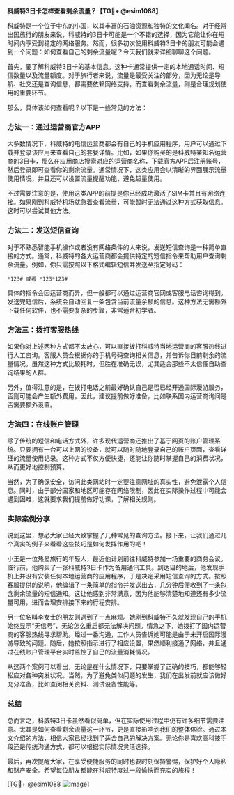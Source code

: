 **科威特3日卡怎样查看剩余流量？【TG💪+ @esim1088】**

科威特是一个位于中东的小国，以其丰富的石油资源和独特的文化闻名。对于经常出国旅行的朋友来说，科威特的3日卡可能是一个不错的选择，因为它能让你在短时间内享受到稳定的网络服务。然而，很多初次使用科威特3日卡的朋友可能会遇到一个问题：如何查看自己的剩余流量呢？今天我们就来详细聊聊这个问题。

首先，要了解科威特3日卡的基本信息。这种卡通常提供一定的本地通话时间、短信数量以及流量额度。对于旅行者来说，流量是最受关注的部分，因为无论是导航、社交还是查询信息，都需要依赖网络支持。而查看剩余流量，则是合理规划使用的重要环节。

那么，具体该如何查看呢？以下是一些常见的方法：

### 方法一：通过运营商官方APP

大多数情况下，科威特的电信运营商都会有自己的手机应用程序，用户可以通过下载并登录该应用来查看自己的套餐详情。比如，如果你购买的是科威特某知名运营商的3日卡，那么在应用商店搜索对应的运营商名称，下载官方APP后注册账号，然后登录即可查看你的剩余流量。通常情况下，这类应用会以清晰的界面展示流量使用情况，并且还可以设置流量提醒功能，避免超量使用。

不过需要注意的是，使用这类APP的前提是你已经成功激活了SIM卡并且有网络连接。如果刚到科威特机场就急着查看流量，可能暂时无法通过这种方式获取信息。这时可以尝试其他方法。

### 方法二：发送短信查询

对于不熟悉智能手机操作或者没有网络条件的人来说，发送短信查询是一种简单直接的方式。通常，科威特的各大运营商都会提供特定的短信指令来帮助用户查询剩余流量。例如，你只需按照以下格式编辑短信并发送至指定号码：

```
*123# 或者 *123*123#
```

具体的指令会因运营商而异，但一般都可以通过运营商官网或客服电话咨询得到。发送完短信后，系统会自动回复一条包含当前流量余额的信息。这种方法无需额外下载任何软件，也不需要复杂的步骤，非常适合初学者。

### 方法三：拨打客服热线

如果你对上述两种方式都不太放心，可以直接拨打科威特当地运营商的客服热线进行人工咨询。客服人员会根据你的手机号码查询相关信息，并告诉你目前剩余的流量情况。虽然这种方式比较耗时，但胜在准确无误，尤其适合那些不太信任自助查询结果的人群。

另外，值得注意的是，在拨打电话之前最好确认自己是否已经开通国际漫游服务，否则可能会产生额外费用。因此，建议提前做好准备，比如联系国内运营商询问是否需要额外设置。

### 方法四：在线账户管理

除了传统的短信和电话方式外，许多现代运营商还推出了基于网页的账户管理系统。只要拥有一台可以上网的设备，就可以随时随地登录自己的账户页面，查看详细的流量使用记录。这种方式不仅方便快捷，还能让你随时掌握自己的消费状况，从而更好地控制预算。

当然，为了确保安全，访问此类网站时一定要注意网址的真实性，避免泄露个人信息。同时，由于部分国家和地区可能存在网络限制，因此在实际操作过程中可能会遇到困难，这就要求我们提前做好功课，了解相关规则。

### 实际案例分享

说到这里，想必大家已经大致掌握了几种常见的查询方法。接下来，让我们通过几个真实的例子来看看这些技巧是如何发挥作用的吧！

小王是一位热爱旅行的年轻人，最近他计划前往科威特参加一场重要的商务会议。临行前，他购买了一张科威特3日卡作为备用通讯工具。到达目的地后，他发现手机上并没有安装任何本地运营商的应用程序，于是决定采用短信查询的方式。按照客服提供的说明，他编辑了一条简单的指令并发送出去，几分钟后便收到了一条包含剩余流量的短信通知。这让他感到非常满意，因为他能够清楚地知道还有多少流量可用，进而合理安排接下来的行程安排。

另一位名叫李女士的朋友则遇到了一点麻烦。她刚到科威特不久就发现自己的手机始终显示“无信号”，无论怎么重启都无法解决问题。情急之下，她拨打了国内运营商的客服热线寻求帮助。经过一番沟通，工作人员告诉她可能是由于未开启国际漫游导致的问题。随后，她按照指示进行了相应设置，果然顺利接通了网络，并且通过在线账户管理平台实时监控了自己的流量消耗情况。

从这两个案例可以看出，无论是在什么情况下，只要掌握了正确的技巧，都能够轻松应对各种突发状况。当然，为了避免类似问题的发生，我们在出发前就应该做好充分准备，比如查阅相关资料、测试设备性能等。

### 总结

总而言之，科威特3日卡虽然看似简单，但在实际使用过程中仍有许多细节需要注意。尤其是如何查看剩余流量这一环节，更是直接影响到我们的整体体验。通过本文介绍的方法，相信大家已经找到了适合自己的解决方案。无论你是喜欢高科技手段还是传统沟通方式，都可以根据实际情况灵活选择。

最后，再次提醒大家，在享受便捷服务的同时也要时刻保持警惕，保护好个人隐私和财产安全。希望每位朋友都能在科威特度过一段愉快而充实的旅程！

[[TG💪+ @esim1088](https://t.me/s/esim1088) ![Image](https://i.postimg.cc/4NQfJmqS/Snipaste-2025-05-13-00-14-12.png)]